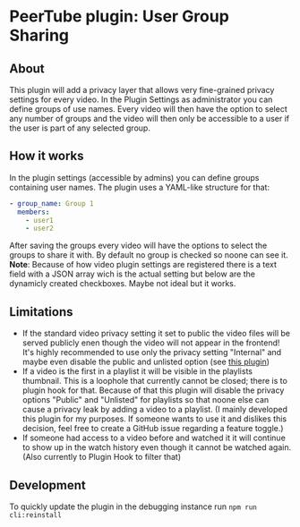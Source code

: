 # PeerTube plugin: User Group Sharing

## About
This plugin will add a privacy layer that allows very fine-grained privacy settings for every video.
In the Plugin Settings as administrator you can define groups of use names. Every video will then have the option to select any number of groups and the video will then only be accessible to a user if the user is part of any selected group.

## How it works
In the plugin settings (accessible by admins) you can define groups containing user names. The plugin uses a YAML-like structure for that:
```yaml
- group_name: Group 1
  members:
    - user1
    - user2
```

After saving the groups every video will have the options to select the groups to share it with. By default no group is checked so noone can see it.
**Note**: Because of how video plugin settings are registered there is a text field with a JSON array wich is the actual setting but below are the dynamicly created checkboxes. Maybe not ideal but it works.

## Limitations
- If the standard video privacy setting it set to public the video files will be served publicly enen though the video will not appear in the frontend! It's highly recommended to use only the privacy setting "Internal" and maybe even disable the public and unlisted option (see [this plugin](https://www.npmjs.com/package/peertube-plugin-privacy-remover))
- If a video is the first in a playlist it will be visible in the playlists thumbnail. This is a loophole that currently cannot be closed; there is to plugin hook for that. Because of that this plugin will disable the privacy options "Public" and "Unlisted" for playlists so that noone else can cause a privacy leak by adding a video to a playlist. (I mainly developed this plugin for my purposes. If someone wants to use it and dislikes this decision, feel free to create a GitHub issue regarding a feature toggle.)
- If someone had access to a video before and watched it it will continue to show up in the watch history even though it cannot be watched again. (Also currently to Plugin Hook to filter that)

## Development
To quickly update the plugin in the debugging instance run `npm run cli:reinstall`
